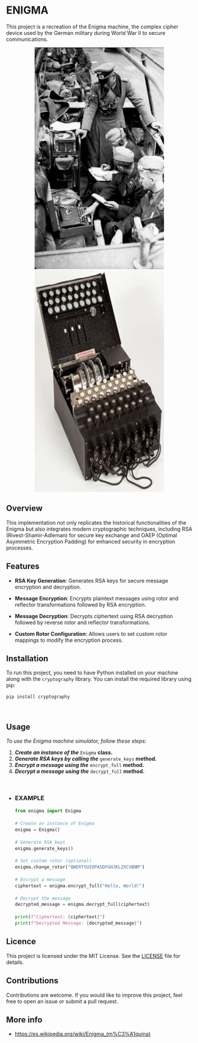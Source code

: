 # ENIGMA
This project is a recreation of the Enigma machine, the complex cipher device used by the German military during World War II to secure communications.

<div align="center">
    <img src="extra/enigma_photo.jpg" alt="Enigma Car Photo" width="350" height="600"/>
    <img src="extra/enigma_close_photo.jpg" alt="Enigma Close Photo" width="350" height="600"/>
</div>


## Overview
This implementation not only replicates the historical functionalities of the Enigma but also integrates modern cryptographic techniques, including RSA (Rivest-Shamir-Adleman) for secure key exchange and OAEP (Optimal Asymmetric Encryption Padding) for enhanced security in encryption processes.

## Features

- **RSA Key Generation**: Generates RSA keys for secure message encryption and decryption.  

- **Message Encryption**: Encrypts plaintext messages using rotor and reflector transformations followed by RSA encryption.
- **Message Decryption**: Decrypts ciphertext using RSA decryption followed by reverse rotor and reflector transformations.
- **Custom Rotor Configuration**: Allows users to set custom rotor mappings to modify the encryption process.

## Installation

To run this project, you need to have Python installed on your machine along with the `cryptography` library. You can install the required library using pip:

```bash
pip install cryptography
```

<br>

## Usage
*To use the Enigma machine simulator, follow these steps:*

1. ***Create an instance of the*** `Enigma` **class.**
2. ***Generate RSA keys by calling the*** `generate_keys` **method.**
3. ***Encrypt a message using the*** `encrypt_full` **method.**
4. ***Decrypt a message using the*** `decrypt_full` **method.**

<br>

- ### EXAMPLE

    ```py
    from enigma import Enigma

    # Create an instance of Enigma
    enigma = Enigma()

    # Generate RSA keys
    enigma.generate_keys()

    # Set custom rotor (optional)
    enigma.change_rotor("QWERTYUIOPASDFGHJKLZXCVBNM")

    # Encrypt a message
    ciphertext = enigma.encrypt_full("Hello, World!")

    # Decrypt the message
    decrypted_message = enigma.decrypt_full(ciphertext)

    print(f"Ciphertext: {ciphertext}")
    print(f"Decrypted Message: {decrypted_message}")
    ```

## Licence
This project is licensed under the MIT License. See the [LICENSE](LICENSE) file for details.

## Contributions
Contributions are welcome. If you would like to improve this project, feel free to open an issue or submit a pull request.

## More info
- https://es.wikipedia.org/wiki/Enigma_(m%C3%A1quina)
